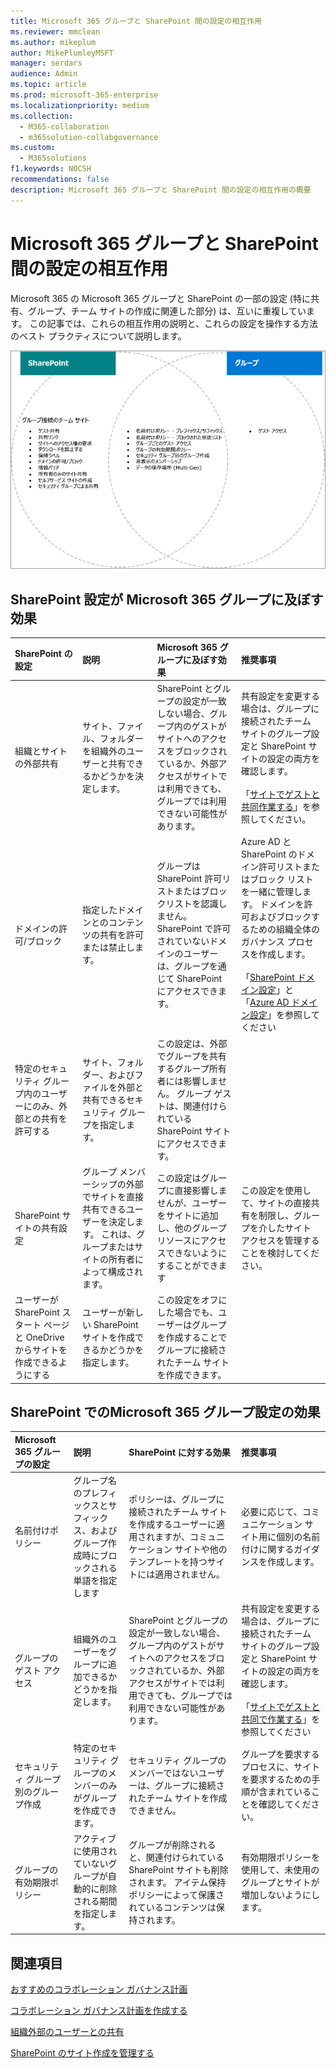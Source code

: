 ```yaml
---
title: Microsoft 365 グループと SharePoint 間の設定の相互作用
ms.reviewer: mmclean
ms.author: mikeplum
author: MikePlumleyMSFT
manager: serdars
audience: Admin
ms.topic: article
ms.prod: microsoft-365-enterprise
ms.localizationpriority: medium
ms.collection:
  - M365-collaboration
  - m365solution-collabgovernance
ms.custom:
  - M365solutions
f1.keywords: NOCSH
recommendations: false
description: Microsoft 365 グループと SharePoint 間の設定の相互作用の概要
---
```


# <a name="settings-interactions-between-microsoft-365-groups-and-sharepoint"></a>Microsoft 365 グループと SharePoint 間の設定の相互作用

Microsoft 365 の Microsoft 365 グループと SharePoint の一部の設定 (特に共有、グループ、チーム サイトの作成に関連した部分) は、互いに重複しています。 この記事では、これらの相互作用の説明と、これらの設定を操作する方法のベスト プラクティスについて説明します。

![SharePoint、Yammer、グループ機能のベン図表。](../media/groups-sharepoint-venn.png)

## <a name="the-effects-of-sharepoint-settings-on-microsoft-365-groups"></a>SharePoint 設定が Microsoft 365 グループに及ぼす効果

|SharePoint の設定|説明|Microsoft 365 グループに及ぼす効果|推奨事項|
|:-----------------|:----------|:-----------------------------|:-------------|
|組織とサイトの外部共有|サイト、ファイル、フォルダーを組織外のユーザーと共有できるかどうかを決定します。|SharePoint とグループの設定が一致しない場合、グループ内のゲストがサイトへのアクセスをブロックされているか、外部アクセスがサイトでは利用できても、グループでは利用できない可能性があります。|共有設定を変更する場合は、グループに接続されたチーム サイトのグループ設定と SharePoint サイトの設定の両方を確認します。<br><br>「[サイトでゲストと共同作業する](./collaborate-in-site.md)」を参照してください。|
|ドメインの許可/ブロック|指定したドメインとのコンテンツの共有を許可または禁止します。|グループは SharePoint 許可リストまたはブロックリストを認識しません。 SharePoint で許可されていないドメインのユーザーは、グループを通じて SharePoint にアクセスできます。|Azure AD と SharePoint のドメイン許可リストまたはブロック リストを一緒に管理します。 ドメインを許可およびブロックするための組織全体のガバナンス プロセスを作成します。<br><br>「[SharePoint ドメイン設定](/sharepoint/restricted-domains-sharing)」と「[Azure AD ドメイン設定](/azure/active-directory/b2b/allow-deny-list)」を参照してください|
|特定のセキュリティ グループ内のユーザーにのみ、外部との共有を許可する|サイト、フォルダー、およびファイルを外部と共有できるセキュリティ グループを指定します。|この設定は、外部でグループを共有するグループ所有者には影響しません。 グループ ゲストは、関連付けられている SharePoint サイトにアクセスできます。||
|SharePoint サイトの共有設定|グループ メンバーシップの外部でサイトを直接共有できるユーザーを決定します。 これは、グループまたはサイトの所有者によって構成されます。|この設定はグループに直接影響しませんが、ユーザーをサイトに追加し、他のグループ リソースにアクセスできないようにすることができます|この設定を使用して、サイトの直接共有を制限し、グループを介したサイト アクセスを管理することを検討してください。|
|ユーザーが SharePoint スタート ページと OneDrive からサイトを作成できるようにする|ユーザーが新しい SharePoint サイトを作成できるかどうかを指定します。|この設定をオフにした場合でも、ユーザーはグループを作成することでグループに接続されたチーム サイトを作成できます。||

## <a name="the-effects-of-microsoft-365-groups-setting-on-sharepoint"></a>SharePoint でのMicrosoft 365 グループ設定の効果

|Microsoft 365 グループの設定|説明|SharePoint に対する効果|推奨事項|
|:---------------------------|:----------|:-------------------|:-------------|
|名前付けポリシー|グループ名のプレフィックスとサフィックス、およびグループ作成時にブロックされる単語を指定します|ポリシーは、グループに接続されたチーム サイトを作成するユーザーに適用されますが、コミュニケーション サイトや他のテンプレートを持つサイトには適用されません。|必要に応じて、コミュニケーション サイト用に個別の名前付けに関するガイダンスを作成します。|
|グループのゲスト アクセス|組織外のユーザーをグループに追加できるかどうかを指定します。|SharePoint とグループの設定が一致しない場合、グループ内のゲストがサイトへのアクセスをブロックされているか、外部アクセスがサイトでは利用できても、グループでは利用できない可能性があります。|共有設定を変更する場合は、グループに接続されたチーム サイトのグループ設定と SharePoint サイトの設定の両方を確認します。<br><br>「[サイトでゲストと共同で作業する](./collaborate-in-site.md)」を参照してください|
|セキュリティ グループ別のグループ作成|特定のセキュリティ グループのメンバーのみがグループを作成できます。|セキュリティ グループのメンバーではないユーザーは、グループに接続されたチーム サイトを作成できません。|グループを要求するプロセスに、サイトを要求するための手順が含まれていることを確認してください。|
|グループの有効期限ポリシー|アクティブに使用されていないグループが自動的に削除される期間を指定します。|グループが削除されると、関連付けられている SharePoint サイトも削除されます。 アイテム保持ポリシーによって保護されているコンテンツは保持されます。|有効期限ポリシーを使用して、未使用のグループとサイトが増加しないようにします。|

## <a name="related-topics"></a>関連項目

[おすすめのコラボレーション ガバナンス計画](collaboration-governance-overview.md#collaboration-governance-planning-recommendations)

[コラボレーション ガバナンス計画を作成する](collaboration-governance-first.md)

[組織外部のユーザーとの共有](./collaborate-with-people-outside-your-organization.md)

[SharePoint のサイト作成を管理する](/sharepoint/manage-site-creation)